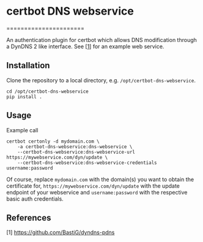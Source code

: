 # certbot DNS webservice
======================

An authentication plugin for certbot which allows DNS modification through a DynDNS 2 like interface. See [[1](#references)] for an example web service.

## Installation

Clone the repository to a local directory, e.g. `/opt/certbot-dns-webservice`.
```
cd /opt/certbot-dns-webservice
pip install .
```

## Usage

Example call

```
certbot certonly -d mydomain.com \
    -a certbot-dns-webservice:dns-webservice \
    --certbot-dns-webservice:dns-webservice-url https://mywebservice.com/dyn/update \
    --certbot-dns-webservice:dns-webservice-credentials username:password
```

Of course, replace `mydomain.com` with the domain(s) you want to obtain the certificate for, `https://mywebservice.com/dyn/update` with the update endpoint of your webservice and `username:password` with the respective basic auth credentials.

## References

[1] https://github.com/BastiG/dyndns-pdns